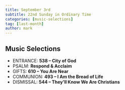 ```yaml
---
title: September 3rd 
subtitle: 22nd Sunday in Ordinary Time
categories: [music-selections]
tag: [last-month]
author: mark
---
```


## Music Selections

- ENTRANCE: **538 – City of God**
- PSALM: **Respond & Acclaim**
- GIFTS: **610 – You Are Near**
- COMMUNION: **493 – I Am the Bread of Life**
- DISMISSAL: **544 – They'll Know We Are Christians**
